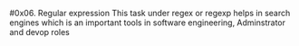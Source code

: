 #0x06. Regular expression
This task under regex or regexp helps in search engines which is 
an important tools in software engineering, Adminstrator and devop 
roles

